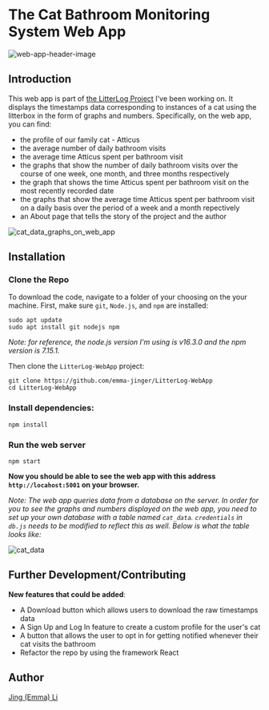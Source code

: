 # The Cat Bathroom Monitoring System Web App
![web-app-header-image](https://github.com/emma-jinger/cat_bathroom_monitoring_system_web_app/blob/main/public/images/web-app-header-img.png) 

## Introduction
This web app is part of [the LitterLog Project](https://github.com/emma-jinger/Cat_Bathroom_Monitoring_System) I've been working on. It displays the timestamps data corresponding to instances of a cat using the litterbox in the form of graphs and numbers. Specifically, on the web app, you can find:

- the profile of our family cat - Atticus
- the average number of daily bathroom visits
- the average time Atticus spent per bathroom visit 
- the graphs that show the number of daily bathroom visits over the course of one week, one month, and three months respectively
- the graph that shows the time Atticus spent per bathroom visit on the most recently recorded date
- the graphs that show the average time Atticus spent per bathroom visit on a daily basis over the period of a week and a month repectively
- an About page that tells the story of the project and the author

![cat_data_graphs_on_web_app](https://github.com/emma-jinger/LitterLog-WebApp/blob/version-1.0.1/public/images/sample_graph20230629.png)

## Installation

### Clone the Repo
To download the code, navigate to a folder of your choosing on the your machine. First, make sure `git`, `Node.js`, and `npm` are installed:
```
sudo apt update
sudo apt install git nodejs npm
```
*Note: for reference, the node.js version I'm using is v16.3.0 and the npm version is 7.15.1.*

Then clone the `LitterLog-WebApp` project:
```
git clone https://github.com/emma-jinger/LitterLog-WebApp
cd LitterLog-WebApp
```

### Install dependencies:
```
npm install
``` 


### Run the web server
```
npm start
```
**Now you should be able to see the web app with this address `http://locahost:5001` on your browser.**

*Note: The web app queries data from a database on the server. In order for you to see the graphs and numbers displayed on the web app, you need to* 
*set up your own database with a table named `cat_data`. `credentials` in `db.js` needs to be modified to reflect this as well. Below is what the table looks like:*

![cat_data](https://github.com/emma-jinger/cat_bathroom_monitoring_system_web_app/blob/main/public/images/cat_data_snippet.png)


## Further Development/Contributing

**New features that could be added**:

- A Download button which allows users to download the raw timestamps data 
- A Sign Up and Log In feature to create a custom profile for the user's cat
- A button that allows the user to opt in for getting notified whenever their cat visits the bathroom 
- Refactor the repo by using the framework React

## Author
[Jing (Emma) Li](https://www.linkedin.com/in/jing-li-2369874b/) 
